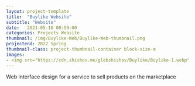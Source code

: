 ```yaml
---
layout: project-template
title:  "Buylike Website"
subtitle: "Website"
date:   2021-05-10 00:59:00
categories: Projects Website
thumbnail: /img/Buylike-Web/Buylike-Web-thumbnail.png
projectend: 2022 Spring
thumbnail-class: project-thumbnail-container block-size-m
images:
- <img src="https://cdn.shishov.me/glebshishov/Buylike/Buylike-1.webp" class="project-img-parameters img-size-full" alt=Bank-2">
---
```

Web interface design for a service to sell products on the marketplace